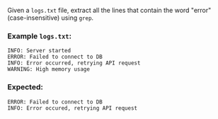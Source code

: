 Given a `logs.txt` file, extract all the lines that contain the word "error" (case-insensitive) using `grep`.

### Example `logs.txt`:

```
INFO: Server started
ERROR: Failed to connect to DB
INFO: Error occurred, retrying API request
WARNING: High memory usage
```

### Expected:

```
ERROR: Failed to connect to DB
INFO: Error occured, retrying API request
```
